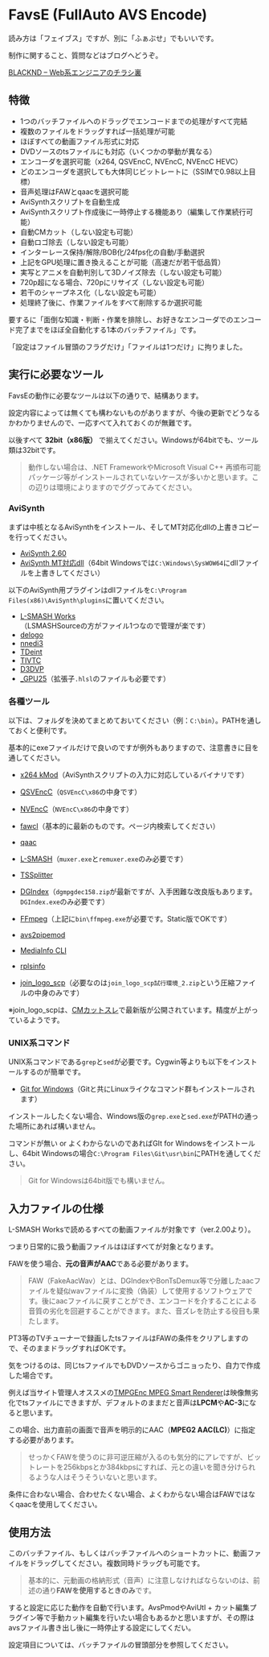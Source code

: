 # FavsE (FullAuto AVS Encode)

読み方は「フェイブス」ですが、別に「ふぁぶせ」でもいいです。

制作に関すること、質問などはブログへどうぞ。

[BLACKND – Web系エンジニアのチラシ裏](https://blacknd.com/)

## 特徴

- 1つのバッチファイルへのドラッグでエンコードまでの処理がすべて完結
- 複数のファイルをドラッグすれば一括処理が可能
- ほぼすべての動画ファイル形式に対応
- DVDソースのtsファイルにも対応（いくつかの挙動が異なる）
- エンコーダを選択可能（x264, QSVEncC, NVEncC, NVEncC HEVC）
- どのエンコーダを選択しても大体同じビットレートに（SSIMで0.98以上目標）
- 音声処理はFAWとqaacを選択可能
- AviSynthスクリプトを自動生成
- AviSynthスクリプト作成後に一時停止する機能あり（編集して作業続行可能）
- 自動CMカット（しない設定も可能）
- 自動ロゴ除去（しない設定も可能）
- インターレース保持/解除/BOB化/24fps化の自動/手動選択
- 上記をGPU処理に置き換えることが可能（高速だが若干低品質）
- 実写とアニメを自動判別して3Dノイズ除去（しない設定も可能）
- 720p超になる場合、720pにリサイズ（しない設定も可能）
- 若干のシャープネス化（しない設定も可能）
- 処理終了後に、作業ファイルをすべて削除するか選択可能

要するに「面倒な知識・判断・作業を排除し、お好きなエンコーダでのエンコード完了までをほぼ全自動化する1本のバッチファイル」です。

「設定はファイル冒頭のフラグだけ」「ファイルは1つだけ」に拘りました。

## 実行に必要なツール

FavsEの動作に必要なツールは以下の通りで、結構あります。

設定内容によっては無くても構わないものがありますが、今後の更新でどうなるかわかりませんので、一応すべて入れておくのが無難です。

以後すべて **32bit（x86版）** で揃えてください。Windowsが64bitでも、ツール類は32bitです。

> 動作しない場合は、.NET FrameworkやMicrosoft Visual C++ 再頒布可能パッケージ等がインストールされていないケースが多いかと思います。この辺りは環境によりますのでググってみてください。

### AviSynth

まずは中核となるAviSynthをインストール、そしてMT対応化dllの上書きコピーを行ってください。

- [AviSynth 2.60](https://sourceforge.net/projects/avisynth2/files/AviSynth%202.6/AviSynth%202.6.0/)
- [AviSynth MT対応dll](https://forum.doom9.org/showthread.php?t=148782)（64bit Windowsでは`C:\Windows\SysWOW64`にdllファイルを上書きしてください）

以下のAviSynth用プラグインはdllファイルを`C:\Program Files(x86)\AviSynth\plugins`に置いてください。

- [L-SMASH Works](https://www.dropbox.com/sh/3i81ttxf028m1eh/AAABkQn4Y5w1k-toVhYLasmwa?dl=0)（LSMASHSourceの方がファイル1つなので管理が楽です）
- [delogo](https://github.com/makiuchi-d/delogo-avisynth/releases)
- [nnedi3](https://forum.doom9.org/showthread.php?t=170083)
- [TDeint](http://avisynth.nl/index.php/TDeint)
- [TIVTC](http://avisynth.nl/index.php/TIVTC)
- [D3DVP](https://github.com/nekopanda/D3DVP/releases)
- [_GPU25](http://www.avisynth.info/?GPU%E3%83%97%E3%83%A9%E3%82%B0%E3%82%A4%E3%83%B3)（拡張子`.hlsl`のファイルも必要です）

### 各種ツール

以下は、フォルダを決めてまとめておいてください（例：`C:\bin`）。PATHを通しておくと便利です。

基本的にexeファイルだけで良いのですが例外もありますので、注意書きに目を通してください。

- [x264 kMod](http://komisar.gin.by/)（AviSynthスクリプトの入力に対応しているバイナリです）
- [QSVEncC](https://onedrive.live.com/?cid=6bdd4375ac8933c6&id=6BDD4375AC8933C6%21482&lor=shortUrl)（`QSVEncC\x86`の中身です）
- [NVEncC](https://onedrive.live.com/?id=6BDD4375AC8933C6%212293&cid=6BDD4375AC8933C6)（`NVEncC\x86`の中身です）

- [fawcl](http://www2.wazoku.net/2sen/friioup/)（基本的に最新のものです。ページ内検索してください）
- [qaac](https://sites.google.com/site/qaacpage/cabinet)
- [L-SMASH](http://pop.4-bit.jp/?page_id=7920)（`muxer.exe`と`remuxer.exe`のみ必要です）

- [TSSplitter](https://www.videohelp.com/software/TSSplitter)
- [DGIndex](http://rationalqm.us/dgmpgdec/)（`dgmpgdec158.zip`が最新ですが、入手困難な改良版もあります。`DGIndex.exe`のみ必要です）
- [FFmpeg](https://ffmpeg.zeranoe.com/builds/)（上記に`bin\ffmpeg.exe`が必要です。Static版でOKです）
- [avs2pipemod](https://github.com/chikuzen/avs2pipemod/releases)

- [MediaInfo CLI](https://mediaarea.net/en/MediaInfo/Download/Windows)
- [rplsinfo](https://web.archive.org/web/20180309090449/http://saysaysay.net/rplstool)
- [join_logo_scp](http://www1.axfc.net/u/3506121.zip)（必要なのは`join_logo_scp試行環境_2.zip`という圧縮ファイルの中身のみです）

※join_logo_scpは、[CMカットスレ](https://mevius.5ch.net/test/read.cgi/avi/1531949212/)で最新版が公開されています。精度が上がっているようです。

### UNIX系コマンド

UNIX系コマンドである`grep`と`sed`が必要です。Cygwin等よりも以下をインストールするのが簡単です。

- [Git for Windows](https://gitforwindows.org/)（Gitと共にLinuxライクなコマンド群もインストールされます）

インストールしたくない場合、Windows版の`grep.exe`と`sed.exe`がPATHの通った場所にあれば構いません。

コマンドが無い or よくわからないのであればGIt for Windowsをインストールし、64bit Windowsの場合`C:\Program Files\Git\usr\bin`にPATHを通してください。

> Git for Windowsは64bit版でも構いません。

## 入力ファイルの仕様

L-SMASH Worksで読めるすべての動画ファイルが対象です（ver.2.00より）。

つまり日常的に扱う動画ファイルはほぼすべてが対象となります。

FAWを使う場合、**元の音声がAAC**である必要があります。

> FAW（FakeAacWav）とは、DGIndexやBonTsDemux等で分離したaacファイルを疑似wavファイルに変換（偽装）して使用するソフトウェアです。後にaacファイルに戻すことができ、エンコードを介することによる音質の劣化を回避することができます。また、音ズレを防止する役目も果たします。

PT3等のTVチューナーで録画したtsファイルはFAWの条件をクリアしますので、そのままドラッグすればOKです。

気をつけるのは、同じtsファイルでもDVDソースからゴニョったり、自力で作成した場合です。

例えば当サイト管理人オススメの[TMPGEnc MPEG Smart Renderer](http://tmpgenc.pegasys-inc.com/ja/product/tmsr5.html)は映像無劣化でtsファイルにできますが、デフォルトのままだと音声は**LPCM**や**AC-3**になると思います。

この場合、出力直前の画面で音声を明示的にAAC（**MPEG2 AAC(LC)**）に指定する必要があります。

> せっかくFAWを使うのに非可逆圧縮が入るのも気分的にアレですが、ビットレートを256kbpsとか384kbpsにすれば、元との違いを聞き分けられるような人はそうそういないと思います。

条件に合わない場合、合わせたくない場合、よくわからない場合はFAWではなくqaacを使用してください。

## 使用方法

このバッチファイル、もしくはバッチファイルへのショートカットに、動画ファイルをドラッグしてください。複数同時ドラッグも可能です。

> 基本的に、元動画の格納形式（音声）に注意しなければならないのは、前述の通り**FAWを使用するときのみ**です。

すると設定に応じた動作を自動で行います。AvsPmodやAviUtl + カット編集プラグイン等で手動カット編集を行いたい場合もあるかと思いますが、その際はavsファイル書き出し後に一時停止する設定にしてくだい。

設定項目については、バッチファイルの冒頭部分を参照してください。
